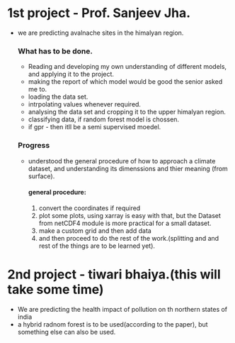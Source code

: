 # 1st project - Prof. Sanjeev Jha.
- we are predicting avalnache sites in the himalyan region.
  ### What has to be done.
  - Reading and developing my own understanding of different models, and applying it to the project.
  - making the report of which model would be good the senior asked me to.
  - loading the data set.
  - intrpolating values whenever required.
  - analysing the data set and cropping it to the upper himalyan region.
  - classifying data, if random forest model is chossen.
  - if gpr - then itll be a semi supervised moedel.
  ### Progress
  - understood the general procedure of how to approach a climate dataset, and understanding its dimenssions and thier meaning (from surface).
    #### general procedure:
    1. convert the coordinates if required
    2. plot some plots, using xarray is easy with that, but the Dataset from netCDF4 module is more practical for a small dataset.
    3. make a custom grid and then add data
    4.  and then proceed to do the rest of the work.(splitting and and rest of the things are to be learned yet).
# 2nd project - tiwari bhaiya.(this will take some time)
- We are predicting the health impact of pollution on th northern states of india
- a hybrid radnom forest is to be used(according to the paper), but something else can also be used.
